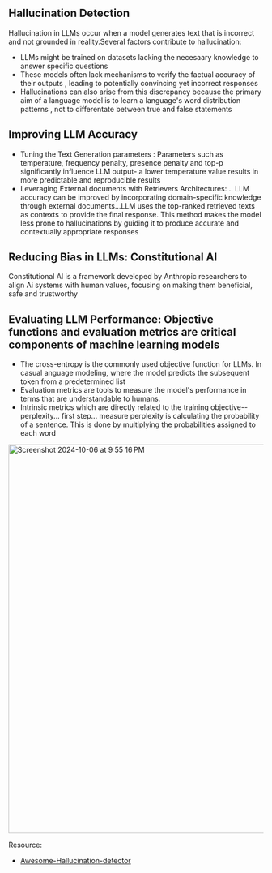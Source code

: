 ## Hallucination Detection 
Hallucination in LLMs occur when a model generates text that is incorrect and not grounded in reality.Several factors contribute to hallucination:
- LLMs might be trained on datasets lacking the necesaary knowledge to answer specific questions
- These models often lack mechanisms to verify the factual accuracy of their outputs , leading to potentially convincing yet incorrect responses
- Hallucinations can also arise from this discrepancy because the primary aim of a language model is to learn a language's word distribution patterns , not to differentate between true and false statements

## Improving LLM Accuracy
- Tuning the Text Generation parameters : Parameters such as temperature, frequency penalty, presence penalty and top-p significantly influence LLM output- a lower temperature value results in more predictable and reproducible results
- Leveraging External documents with Retrievers Architectures: .. LLM accuracy can be improved by incorporating domain-specific knowledge through external documents...LLM uses the top-ranked retrieved texts as contexts to provide the final response. This method makes the model less prone to hallucinations by guiding it to produce accurate and contextually appropriate responses

## Reducing Bias in LLMs: Constitutional AI

Constitutional AI is a framework developed by Anthropic researchers to align Ai systems with  human values, focusing on making them beneficial, safe and trustworthy

## Evaluating LLM Performance: Objective functions and evaluation metrics are critical components of machine learning models

- The cross-entropy is the commonly used objective function for LLMs. In casual anguage modeling, where the model predicts the subsequent token from a predetermined list
- Evaluation metrics are tools to measure the model's performance in terms that are understandable to humans.
- Intrinsic metrics which are directly related to the training objective--perplexity... first step... measure perplexity is calculating the probability of a sentence. This is done by multiplying the probabilities assigned to each word




<img width="767" alt="Screenshot 2024-10-06 at 9 55 16 PM" src="https://github.com/user-attachments/assets/4ca9510c-d83d-475a-ab37-5257e4b9853f">

Resource:
- [Awesome-Hallucination-detector](https://github.com/EdinburghNLP/awesome-hallucination-detection)

